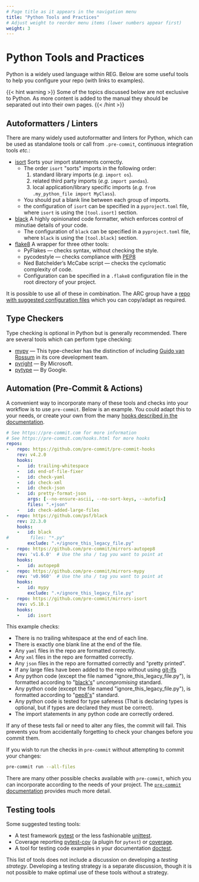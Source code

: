 ```yaml
---
# Page title as it appears in the navigation menu
title: "Python Tools and Practices"
# Adjust weight to reorder menu items (lower numbers appear first)
weight: 3
---
```


# Python Tools and Practices

Python is a widely used language within REG.
Below are some useful tools to help you configure your repo (with links to examples).

{{< hint warning >}}
Some of the topics discussed below are not exclusive to Python. As more content is added to the manual they should be separated out into their own pages.
{{< /hint >}}

## Autoformatters / Linters

There are many widely used autoformatter and linters for Python, which can be used as standalone tools or call from `.pre-commit`, continuous integration tools _etc._:

- [isort](https://pypi.org/project/isort/) Sorts your import statements correctly.
  - The order `isort` "sorts" imports in the following order:
    1. standard library imports (_e.g._ `import os`).
    1. related third party imports (_e.g._ `import pandas`).
    1. local application/library specific imports (_e.g._ `from .my_python_file import MyClass`).
  - You should put a blank line between each group of imports.
  - the configuration of `isort` can be specified in a `pyproject.toml` file, where `isort` is using the `[tool.isort]` section.
- [black](https://pypi.org/project/black) A highly opinionated code formatter, which enforces control of minutiae details of your code.
  - The configuration of `black` can be specified in a `pyproject.toml` file, where `black` is using the ``[tool.black]`` section.
- [flake8](https://pypi.org/project/flake8) A wrapper for three other tools:
  - PyFlakes — checks syntax, without checking the style.
  - pycodestyle — checks compliance with [PEP8](https://peps.python.org/pep-0008/)
  - Ned Batchelder’s McCabe script — checks the cyclomatic complexity of code.
  - Configuration can be specified in a `.flake8` configuration file in the root directory of your project.

It is possible to use all of these in combination.
The ARC group have a [repo with suggested configuration files](https://github.com/alan-turing-institute/ARC/tree/master/code-style/suggested-config) which you can copy/adapt as required.

## Type Checkers

Type checking is optional in Python but is generally recommended.
There are several tools which can perform type checking:

- [mypy](http://mypy-lang.org) — This type-checker has the distinction of including [Guido van Rossum](https://python.org/~guido) in its core development team.
- [pyright](https://github.com/Microsoft/pyright) — By Microsoft.
- [pytype](https://github.com/google/pytype) — By Google.

## Automation (Pre-Commit & Actions)

A convenient way to incorporate many of these tools and checks into your workflow is to use `pre-commit`.
Below is an example.
You could adapt this to your needs, or create your own from the many [hooks described in the documentation](https://pre-commit.com/).

```yaml
# See https://pre-commit.com for more information
# See https://pre-commit.com/hooks.html for more hooks
repos:
-   repo: https://github.com/pre-commit/pre-commit-hooks
    rev: v4.2.0
    hooks:
    -   id: trailing-whitespace
    -   id: end-of-file-fixer
    -   id: check-yaml
    -   id: check-xml
    -   id: check-json
    -   id: pretty-format-json
        args: [--no-ensure-ascii, --no-sort-keys, --autofix]
        files: ".+json"
    -   id: check-added-large-files
-   repo: https://github.com/psf/black
    rev: 22.3.0
    hooks:
    -   id: black
#        files: "*.py"
        exclude: ".+/ignore_this_legacy_file.py"
-   repo: https://github.com/pre-commit/mirrors-autopep8
    rev: 'v1.6.0'  # Use the sha / tag you want to point at
    hooks:
    -   id: autopep8
-   repo: https://github.com/pre-commit/mirrors-mypy
    rev: 'v0.960'  # Use the sha / tag you want to point at
    hooks:
    -   id: mypy
        exclude: ".+/ignore_this_legacy_file.py"
-   repo: https://github.com/pre-commit/mirrors-isort
    rev: v5.10.1
    hooks:
    -   id: isort
```

This example checks:

- There is no trailing whitespace at the end of each line.
- There is exactly one blank line at the end of the file.
- Any `yaml` files in the repo are formatted correctly.
- Any `xml` files in the repo are formatted correctly.
- Any `json` files in the repo are formatted correctly and "pretty printed".
- If any large files have been added to the repo without using [git-lfs](https://git-lfs.github.com/)
- Any python code (except the file named "ignore_this_legacy_file.py"), is formatted according to "[black's](https://black.readthedocs.io/en/stable/)" _uncompromising_ standard.
- Any python code (except the file named "ignore_this_legacy_file.py"), is formatted according to "[pep8's](https://pep8.org/)" standard.
- Any python code is tested for type safeness (That is declaring types is optional, but if types are declared they must be correct).
- The import statements in any python code are correctly ordered.

If any of these tests fail or need to alter any files, the commit will fail.
This prevents you from accidentally forgetting to check your changes before you commit them.

If you wish to run the checks in `pre-commit` without attempting to commit your changes:

```bash
pre-commit run --all-files
```

There are many other possible checks available with `pre-commit`, which you can incorporate according to the needs of your project.
The [`pre-commit` documentation](https://pre-commit.com/) provides much more detail.

## Testing tools

Some suggested testing tools:

- A test framework [pytest](https://docs.pytest.org/) or the less fashionable [unittest](https://docs.python.org/3/library/unittest.html).
- Coverage reporting [pytest-cov](https://pypi.org/project/pytest-cov/) (a plugin for `pytest`) or [coverage](https://coverage.readthedocs.io/en/stable/).
- A tool for testing code examples in your documentation [doctest](https://docs.python.org/3/library/doctest.html).

This list of tools does not include a discussion on developing a _testing strategy_.
Developing a testing strategy is a separate discussion, though it is not possible to make optimal use of these tools without a strategy.
